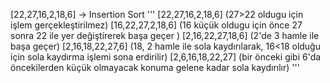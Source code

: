 [22,27,16,2,18,6] -> Insertion Sort
'''
[22,27,16,2,18,6] (27>22 oldugu için işlem gerçekleştirilmez)
[16,22,27,2,18,6] (16 küçük oldugu için önce 27 sonra 22 ile yer değiştirerek başa geçer )
[2,16,22,27,18,6] (2'de 3 hamle ile başa geçer)
[2,16,18,22,27,6] (18, 2 hamle ile sola kaydırılarak, 16<18 olduğu için sola kaydırma işlemi sona erdirilir)
[2,6,16,18,22,27] (bir önceki gibi 6'da öncekilerden küçük olmayacak konuma gelene kadar sola kaydırılır)
'''
